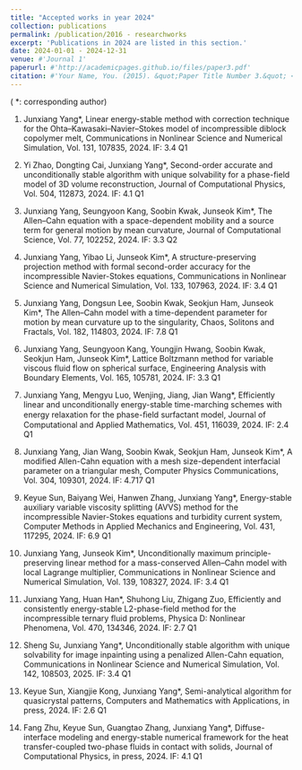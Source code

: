 ```yaml
---
title: "Accepted works in year 2024"
collection: publications
permalink: /publication/2016 - researchworks
excerpt: 'Publications in 2024 are listed in this section.'
date: 2024-01-01 - 2024-12-31
venue: #'Journal 1'
paperurl: #'http://academicpages.github.io/files/paper3.pdf'
citation: #'Your Name, You. (2015). &quot;Paper Title Number 3.&quot; <i>Journal 1</i>. 1(3).'
---
```

( *: corresponding author)

1. Junxiang Yang*, Linear energy-stable method with correction technique for the Ohta–Kawasaki–Navier–Stokes model of incompressible diblock
copolymer melt, Communications in Nonlinear Science and Numerical Simulation, Vol. 131, 107835, 2024. IF: 3.4 Q1

2. Yi Zhao, Dongting Cai, Junxiang Yang*, Second-order accurate and unconditionally stable algorithm with unique solvability for a phase-field model of 3D volume reconstruction, Journal of Computational Physics, Vol. 504, 112873, 2024. IF: 4.1 Q1

3. Junxiang Yang, Seungyoon Kang, Soobin Kwak, Junseok Kim*,  The Allen–Cahn equation with a space-dependent mobility and a source term
 for general motion by mean curvature, Journal of Computational Science, Vol. 77, 102252, 2024. IF: 3.3 Q2

4. Junxiang Yang, Yibao Li, Junseok Kim*, A structure-preserving projection method with formal second-order accuracy for the incompressible Navier-Stokes equations, Communications in Nonlinear Science and Numerical Simulation, Vol. 133, 107963, 2024. IF: 3.4 Q1

5. Junxiang Yang, Dongsun Lee, Soobin Kwak, Seokjun Ham, Junseok Kim*, The Allen–Cahn model with a time-dependent parameter for motion by mean curvature up to the singularity, Chaos, Solitons and Fractals, Vol. 182, 114803, 2024. IF: 7.8 Q1

6. Junxiang Yang, Seungyoon Kang, Youngjin Hwang, Soobin Kwak, Seokjun Ham, Junseok Kim*, Lattice Boltzmann method for variable viscous fluid flow on spherical surface, Engineering Analysis with Boundary Elements, Vol. 165, 105781, 2024. IF: 3.3 Q1

7. Junxiang Yang, Mengyu Luo, Wenjing, Jiang, Jian Wang*, Efficiently linear and unconditionally energy-stable time-marching schemes with energy relaxation for the phase-ﬁeld surfactant model, Journal of Computational and Applied Mathematics, Vol. 451, 116039, 2024. IF: 2.4 Q1

8. Junxiang Yang, Jian Wang, Soobin Kwak, Seokjun Ham, Junseok Kim*, A modified Allen-Cahn equation with a mesh size-dependent interfacial parameter on a triangular mesh, Computer Physics Communications, Vol. 304, 109301, 2024. IF: 4.717 Q1

9. Keyue Sun, Baiyang Wei, Hanwen Zhang, Junxiang Yang*, Energy-stable auxiliary variable viscosity splitting (AVVS) method for the incompressible Navier-Stokes equations and turbidity current system, Computer Methods in Applied Mechanics and Engineering, Vol. 431, 117295, 2024. IF: 6.9 Q1

10. Junxiang Yang, Junseok Kim*,  Unconditionally maximum principle-preserving linear method for a mass-conserved Allen–Cahn model with local Lagrange multiplier, Communications in Nonlinear Science and Numerical Simulation, Vol. 139, 108327, 2024. IF: 3.4 Q1

11. Junxiang Yang, Huan Han*, Shuhong Liu, Zhigang Zuo, Efficiently and consistently energy-stable L2-phase-field method for the incompressible ternary fluid problems, Physica D: Nonlinear Phenomena, Vol. 470, 134346, 2024. IF: 2.7 Q1

12. Sheng Su, Junxiang Yang*, Unconditionally stable algorithm with unique solvability for image inpainting using a penalized Allen-Cahn equation, Communications in Nonlinear Science and Numerical Simulation, Vol. 142, 108503, 2025. IF: 3.4 Q1

13. Keyue Sun, Xiangjie Kong, Junxiang Yang*, Semi-analytical algorithm for quasicrystal patterns, Computers and Mathematics with Applications, in press, 2024. IF: 2.6 Q1

14. Fang Zhu, Keyue Sun, Guangtao Zhang, Junxiang Yang*, Diffuse-interface modeling and energy-stable numerical framework for the heat transfer-coupled two-phase fluids in contact with solids, Journal of Computational Physics, in press, 2024. IF: 4.1 Q1

